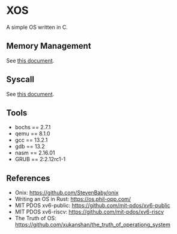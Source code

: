 # XOS

A simple OS written in C.

## Memory Management

See [this document](/docs/05_memory_management/README.md).

## Syscall

See [this document](/docs/08_syscall/README.md).

## Tools

- bochs == 2.7.1
- qemu == 8.1.0
- gcc == 13.2.1
- gdb == 13.2
- nasm == 2.16.01
- GRUB == 2:2.12rc1-1

## References

- Onix: <https://github.com/StevenBaby/onix>
- Writing an OS in Rust: <https://os.phil-opp.com/>
- MIT PDOS xv6-public: <https://github.com/mit-pdos/xv6-public>
- MIT PDOS xv6-riscv: <https://github.com/mit-pdos/xv6-riscv>
- The Truth of OS: <https://github.com/xukanshan/the_truth_of_operationg_system>